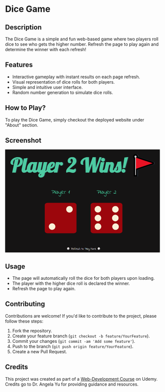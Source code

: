 # Dice Game

## Description

The Dice Game is a simple and fun web-based game where two players roll dice to see who gets the higher number. Refresh the page to play again and determine the winner with each refresh!

## Features

- Interactive gameplay with instant results on each page refresh.
- Visual representation of dice rolls for both players.
- Simple and intuitive user interface.
- Random number generation to simulate dice rolls.

## How to Play?

To play the Dice Game, simply checkout the deployed website under "About" section.

## Screenshot

![Dice Game Screenshot](./images/demo.png)

## Usage

- The page will automatically roll the dice for both players upon loading.
- The player with the higher dice roll is declared the winner.
- Refresh the page to play again.

## Contributing

Contributions are welcome! If you'd like to contribute to the project, please follow these steps:

1. Fork the repository.
2. Create your feature branch (`git checkout -b feature/YourFeature`).
3. Commit your changes (`git commit -am 'Add some feature'`).
4. Push to the branch (`git push origin feature/YourFeature`).
5. Create a new Pull Request.

## Credits

This project was created as part of a [Web-Development Course](https://www.udemy.com/course/the-complete-web-development-bootcamp/) on Udemy. Credits go to Dr. Angela Yu for providing guidance and resources.
